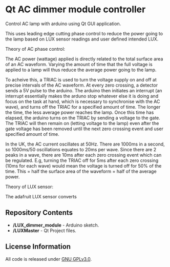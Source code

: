 Qt AC dimmer module controller
=============================================

Control AC lamp with arduino using Qt GUI application. 

This uses leading edge cutting phase control to reduce the power going to the lamp based on LUX sensor readings and user defined intended LUX. 

Theory of AC phase control:

The AC power (wattage) applied is directly related to the total surface area of an AC waveform. Varying the amount of time that the full voltage is applied to a lamp will thus reduce the average power going to the lamp. 

To acheive this, a TRIAC is used to turn the voltage supply on and off at precise intervals of the AC waveform. At every zero crossing, a detector sends a 5V pulse to the arduino. The arduino then initiates an interrupt (an interrupt essentially makes the arduno stop whatever else it is doing and focus on the task at hand, which is necessary to synchronise with the AC wave), and turns off the TRIAC for a specified amount of time. The longer the time, the less average power reaches the lamp. Once this time has elapsed, the arduino turns on the TRIAC by sending a voltage to the gate. The TRIAC will then remain on (letting voltage to the lamp) even after the gate voltage has been removed until the next zero crossing event and user specified amount of time.

In the UK, the AC current oscillates at 50Hz. There are 1000ms in a second, so 1000ms/50 oscillations equates to 20ms per wave. Since there are 2 peaks in a wave, there are 10ms after each zero crossing event which can be regulated. E.g, turning the TRIAC off for 5ms after each zero crossing (10ms for each wave) would mean the voltage is turned off for 50% of the time. This = half the surface area of the waveform = half of the average power. 

Theory of LUX sensor:

The adafruit LUX sensor converts 


Repository Contents
-------------------
* **/LUX_dimmer_module** - Arduino sketch.
* **/LUXMaster** - Qt Project files.


License Information
-------------------

All code is released under [GNU GPLv3.0](http://www.gnu.org/copyleft/gpl.html).

